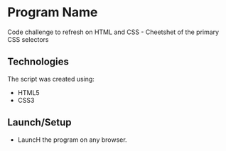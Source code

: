 # Program Name

Code challenge to refresh on HTML and CSS - Cheetshet of the primary CSS selectors

## Technologies
The script was created using:

* HTML5
* CSS3

## Launch/Setup 
* LauncH the program on any browser.